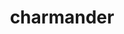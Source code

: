 ---
id: 4
title: charmander
types: [fire]
image: https://raw.githubusercontent.com/PokeAPI/sprites/master/sprites/pokemon/4.png
---